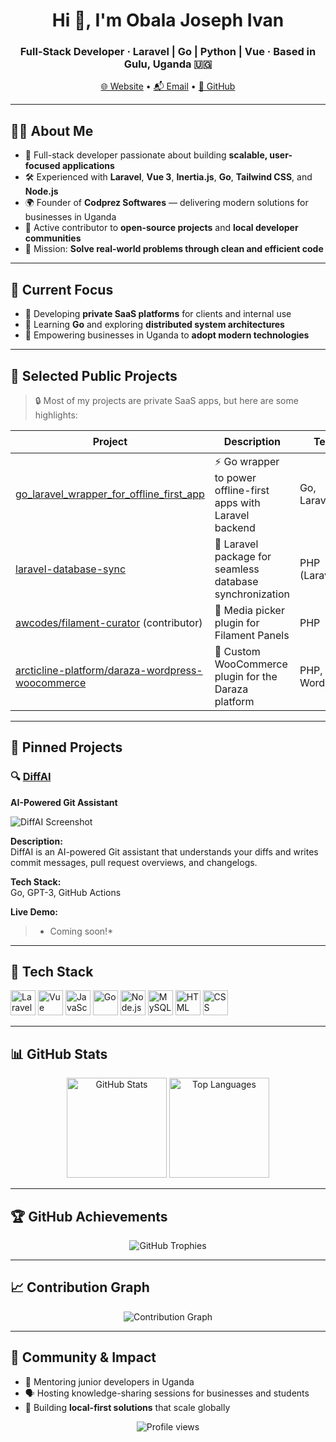 <h1 align="center">Hi 👋, I'm Obala Joseph Ivan</h1>
<h3 align="center">Full-Stack Developer · Laravel | Go | Python | Vue · Based in Gulu, Uganda 🇺🇬</h3>

<p align="center">
  <a href="https://codprez.com" target="_blank">🌐 Website</a> •
  <a href="mailto:jivanobala@gmail.com">📬 Email</a> •
  <a href="https://github.com/obalaweb">🐙 GitHub</a>
</p>

---

## 🧑‍💻 About Me

- 🚀 Full-stack developer passionate about building **scalable, user-focused applications**  
- 🛠️ Experienced with **Laravel**, **Vue 3**, **Inertia.js**, **Go**, **Tailwind CSS**, and **Node.js**  
- 🌍 Founder of **Codprez Softwares** — delivering modern solutions for businesses in Uganda  
- 🤝 Active contributor to **open-source projects** and **local developer communities**  
- 🎯 Mission: **Solve real-world problems through clean and efficient code**  

---

## 🚧 Current Focus

- 🔐 Developing **private SaaS platforms** for clients and internal use  
- 🧠 Learning **Go** and exploring **distributed system architectures**  
- 🌱 Empowering businesses in Uganda to **adopt modern technologies**  

---

## 💼 Selected Public Projects

> 🔒 Most of my projects are private SaaS apps, but here are some highlights:

| Project                                                                                                                 | Description                                                   | Tech           | ⭐   |
| ----------------------------------------------------------------------------------------------------------------------- | ------------------------------------------------------------- | -------------- | --- |
| [go\_laravel\_wrapper\_for\_offline\_first\_app](https://github.com/obalaweb/go_laravel_wrapper_for_offline_first_app)  | ⚡ Go wrapper to power offline-first apps with Laravel backend | Go, Laravel    | —   |
| [laravel-database-sync](https://github.com/obalaweb/laravel-database-sync)                                              | 🔄 Laravel package for seamless database synchronization      | PHP (Laravel)  | —   |
| [awcodes/filament-curator](https://github.com/awcodes/filament-curator) (contributor)                                   | 📸 Media picker plugin for Filament Panels                    | PHP            | 401 |
| [arcticline-platform/daraza-wordpress-woocommerce](https://github.com/arcticline-platform/daraza-wordpress-woocommerce) | 🛒 Custom WooCommerce plugin for the Daraza platform           | PHP, WordPress | —   |

---

## 📌 Pinned Projects

### 🔍 [DiffAI](https://github.com/obalaweb/diffai)  
**AI-Powered Git Assistant**

![DiffAI Screenshot](https://github.com/obalaweb/diffai/raw/main/assets/screenshot.png)

**Description:**  
DiffAI is an AI-powered Git assistant that understands your diffs and writes commit messages, pull request overviews, and changelogs.

**Tech Stack:**  
Go, GPT-3, GitHub Actions

**Live Demo:**  
> * Coming soon!*

---

## 🧰 Tech Stack

<p align="left">
  <img src="https://cdn.jsdelivr.net/gh/devicons/devicon/icons/laravel/laravel-plain.svg" width="40" alt="Laravel"/>
  <img src="https://cdn.jsdelivr.net/gh/devicons/devicon/icons/vuejs/vuejs-original.svg" width="40" alt="Vue"/>
  <img src="https://cdn.jsdelivr.net/gh/devicons/devicon/icons/javascript/javascript-original.svg" width="40" alt="JavaScript"/>
  <img src="https://cdn.jsdelivr.net/gh/devicons/devicon/icons/go/go-original.svg" width="40" alt="Go"/>
  <img src="https://cdn.jsdelivr.net/gh/devicons/devicon/icons/nodejs/nodejs-original.svg" width="40" alt="Node.js"/>
  <img src="https://cdn.jsdelivr.net/gh/devicons/devicon/icons/mysql/mysql-original.svg" width="40" alt="MySQL"/>
  <img src="https://cdn.jsdelivr.net/gh/devicons/devicon/icons/html5/html5-original.svg" width="40" alt="HTML"/>
  <img src="https://cdn.jsdelivr.net/gh/devicons/devicon/icons/css3/css3-original.svg" width="40" alt="CSS"/>
</p>

---

## 📊 GitHub Stats

<p align="center">
  <img src="https://github-readme-stats.vercel.app/api?username=obalaweb&show_icons=true&theme=radical" height="160" alt="GitHub Stats"/>
  <img src="https://github-readme-stats.vercel.app/api/top-langs/?username=obalaweb&layout=compact&theme=radical" height="160" alt="Top Languages"/>
</p>

---

## 🏆 GitHub Achievements

<p align="center">
  <img src="https://github-profile-trophy.vercel.app/?username=obalaweb&theme=radical&margin-w=15&margin-h=15&column=6" alt="GitHub Trophies"/>
</p>

---

## 📈 Contribution Graph

<p align="center">
  <img src="https://github-readme-activity-graph.vercel.app/graph?username=obalaweb&theme=radical&hide_border=true" alt="Contribution Graph"/>
</p>

---

## 👥 Community & Impact

- 🧠 Mentoring junior developers in Uganda  
- 🗣️ Hosting knowledge-sharing sessions for businesses and students  
- 🔗 Building **local-first solutions** that scale globally  

<p align="center">
  <img src="https://komarev.com/ghpvc/?username=obalaweb&label=Profile%20views&color=0e75b6&style=flat" alt="Profile views"/>
</p>
